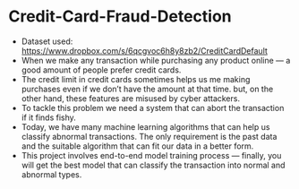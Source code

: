 # Credit-Card-Fraud-Detection
- Dataset used: https://www.dropbox.com/s/6qcgvoc6h8y8zb2/CreditCardDefault
- When we make any transaction while purchasing any product online — a good amount of people prefer credit cards.
- The credit limit in credit cards sometimes helps us me making purchases even if we don’t have the amount at that time. but, on the other hand, these features are misused by 
  cyber attackers.
- To tackle this problem we need a system that can abort the transaction if it finds fishy.
- Today, we have many machine learning algorithms that can help us classify abnormal transactions. The only requirement is the past data and the suitable algorithm that can fit our data in a better form.
- This project involves end-to-end model training process — finally, you will get the best model that can classify the transaction into normal and abnormal types.
